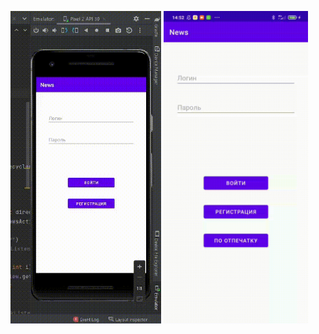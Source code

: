 <img src="example.gif" alt="video demo" height="500"/>                  <img src="example2.gif" alt="video demo" height="500"/>
